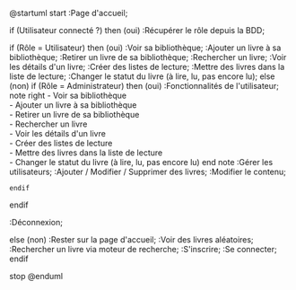 @startuml
start
:Page d'accueil;

if (Utilisateur connecté ?) then (oui)
  :Récupérer le rôle depuis la BDD;

  if (Rôle = Utilisateur) then (oui)
    :Voir sa bibliothèque;
    :Ajouter un livre à sa bibliothèque;
    :Retirer un livre de sa bibliothèque;
    :Rechercher un livre;
    :Voir les détails d'un livre;
    :Créer des listes de lecture;
    :Mettre des livres dans la liste de lecture;
    :Changer le statut du livre (à lire, lu, pas encore lu);
  else (non)
    if (Rôle = Administrateur) then (oui)
      :Fonctionnalités de l'utilisateur;
      note right
        - Voir sa bibliothèque  
        - Ajouter un livre à sa bibliothèque  
        - Retirer un livre de sa bibliothèque  
        - Rechercher un livre  
        - Voir les détails d'un livre  
        - Créer des listes de lecture  
        - Mettre des livres dans la liste de lecture  
        - Changer le statut du livre (à lire, lu, pas encore lu)
      end note
      :Gérer les utilisateurs;
      :Ajouter / Modifier / Supprimer des livres;
      :Modifier le contenu;
    
    endif
  endif

  :Déconnexion;

else (non)
  :Rester sur la page d'accueil;
  :Voir des livres aléatoires;
  :Rechercher un livre via moteur de recherche;
  :S'inscrire;
  :Se connecter;
endif

stop
@enduml
